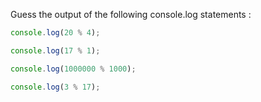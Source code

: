 Guess the output of the following console.log statements :

 ```js
 console.log(20 % 4);

console.log(17 % 1);

console.log(1000000 % 1000);

console.log(3 % 17);
 
```
